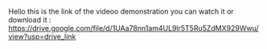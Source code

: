 Hello this is the link of the videoo demonstration you can watch it or download it :
https://drive.google.com/file/d/1UAa78nn1am4UL9lr5T5Ru5ZdMX929Wwu/view?usp=drive_link
